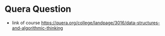 # Quera Question 
- link of course
  https://quera.org/college/landpage/3016/data-structures-and-algorithmic-thinking
